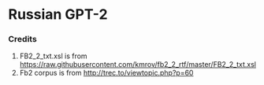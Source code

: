 # Russian GPT-2 

### Credits
1. FB2_2_txt.xsl is from https://raw.githubusercontent.com/kmrov/fb2_2_rtf/master/FB2_2_txt.xsl
2. Fb2 corpus is from http://trec.to/viewtopic.php?p=60
